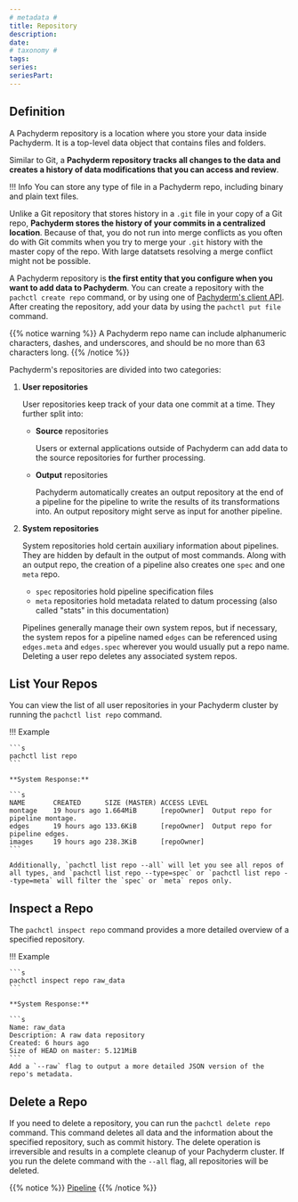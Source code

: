 ```yaml
---
# metadata # 
title: Repository
description: 
date: 
# taxonomy #
tags: 
series:
seriesPart:
--- 
```


## Definition

A Pachyderm repository is a location where you store your data inside
Pachyderm. It is a top-level data object that contains
files and folders. 

Similar to Git, a **Pachyderm repository tracks all
changes to the data and creates a history of data modifications that you
can access and review**. 

!!! Info
    You can store any type of file in a Pachyderm repo, including binary and plain text files.

Unlike a Git repository that stores history in a `.git` file in your copy
of a Git repo, **Pachyderm stores the history of your commits in a centralized
location**. Because of that, you do not run into
merge conflicts as you often do with Git commits when you try to merge
your `.git` history with the master copy of the repo. With large datatsets
resolving a merge conflict might not be possible.

A Pachyderm repository is **the first entity that you configure when you want
to add data to Pachyderm**. You can create a repository with the `pachctl create repo`
command, or by using one of [Pachyderm's client API](../../../reference/clients/). 
After creating the repository, add your data by using the `pachctl put file` command.

{{% notice warning %}}
A Pachyderm repo name can include alphanumeric characters, dashes, and underscores, and should be no more than 63 characters long.
{{% /notice %}}

Pachyderm's repositories are divided into two categories:

1. **User repositories**

    User repositories keep track of your data one commit at a time. 
    They further split into:

    - **Source** repositories

        Users or external applications outside of Pachyderm can add data to
        the source repositories for further processing.

    - **Output** repositories

        Pachyderm automatically creates an output repository at the end of a pipeline for
        the pipeline to write the results of its transformations into. An output repository
        might serve as input for another pipeline.

1. **System repositories**

    System repositories hold certain auxiliary information about pipelines. They are hidden by default
    in the output of most commands.
    Along with an output repo, the creation of a pipeline also creates one `spec` and one `meta` repo.

    - `spec` repositories hold pipeline specification files
    - `meta` repositories hold metadata related to datum processing (also called "stats" in this documentation)

    Pipelines generally manage their own system repos, but if necessary, the system repos
    for a pipeline named `edges` can be referenced using `edges.meta` and `edges.spec` wherever
    you would usually put a repo name.
    Deleting a user repo deletes any associated system repos.


## List Your Repos
You can view the list of all user repositories in your Pachyderm cluster
by running the `pachctl list repo` command.

!!! Example

    ```s
    pachctl list repo
    ```

    **System Response:**

    ```s
    NAME       CREATED      SIZE (MASTER) ACCESS LEVEL
    montage    19 hours ago 1.664MiB      [repoOwner]  Output repo for pipeline montage.
    edges      19 hours ago 133.6KiB      [repoOwner]  Output repo for pipeline edges.
    images     19 hours ago 238.3KiB      [repoOwner]
    ```

    Additionally, `pachctl list repo --all` will let you see all repos of all types, and `pachctl list repo --type=spec` or `pachctl list repo --type=meta` will filter the `spec` or `meta` repos only.


## Inspect a Repo
The `pachctl inspect repo` command provides a more detailed overview
of a specified repository.

!!! Example

    ```s
    pachctl inspect repo raw_data
    ```

    **System Response:**

    ```s
    Name: raw_data
    Description: A raw data repository
    Created: 6 hours ago
    Size of HEAD on master: 5.121MiB
    ```
    Add a `--raw` flag to output a more detailed JSON version of the repo's metadata.

## Delete a Repo
If you need to delete a repository, you can run the
`pachctl delete repo` command. This command deletes all
data and the information about the specified
repository, such as commit history. The delete
operation is irreversible and results in a
complete cleanup of your Pachyderm cluster.
If you run the delete command with the `--all` flag, all
repositories will be deleted.

{{% notice %}}
[Pipeline](../pipeline-concepts/pipeline/index.md)
{{% /notice %}}

